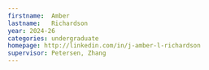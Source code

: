 ```yaml
---
firstname:  Amber
lastname:   Richardson
year: 2024-26
categories: undergraduate
homepage: http://linkedin.com/in/j-amber-l-richardson
supervisor: Petersen, Zhang
---
```

